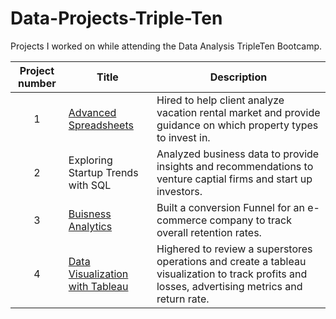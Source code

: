 # Data-Projects-Triple-Ten
Projects I worked on while attending the Data Analysis TripleTen Bootcamp.


| Project number | Title | Description |
| :-----------: | ----------- |----------- |
| 1 | [Advanced Spreadsheets](https://docs.google.com/spreadsheets/d/1V4TNZa-MtSsUjVMUT5ea-GXqG9zoerhzT8d4qUTmpJU/edit?usp=sharing) | Hired to help client analyze vacation rental market and provide guidance on which property types to invest in. |
| 2 | Exploring Startup Trends with SQL | Analyzed business data to provide insights and recommendations to venture captial firms and start up investors. |
| 3 | [Buisness Analytics](https://docs.google.com/spreadsheets/d/1_BdEoqjNYe9zkC-V4qPOWxdxSx7AySdY5olNfGU0e4I/edit?usp=sharing) | Built a conversion Funnel for an e-commerce company to track overall retention rates. |
| 4 | [Data Visualization with Tableau](https://public.tableau.com/app/profile/greg.rogers7827/viz/GregRogers-Sprint4Projectaddedfilters2/SpecificProductProfitandLoss?publish=yes)| Highered to review a superstores operations and create a tableau visualization to track profits and losses, advertising metrics and return rate. |

